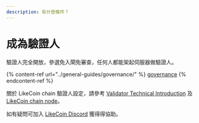 ```yaml
---
description: 有什麼條件？
---
```


# 成為驗證人

驗證人完全開放，參選免入閘免審查，任何人都能架起伺服器做驗證人。

{% content-ref url="../general-guides/governance/" %}
[governance](../general-guides/governance/)
{% endcontent-ref %}

關於 LikeCoin chain 驗證人設定，請參考 [Validator Technical Introduction](https://likecoin.gitbook.io/validator/become-a-validator) 及&#x20;[LikeCoin chain node](https://docs.like.co/likecoin-chain-node)。

如有疑問可加入 [LikeCoin Discord](http://discord.gg/likecoin) 獲得得協助。[](https://daisymarisfung.gitbook.io/likecoincollection/newbie-village/validator)
